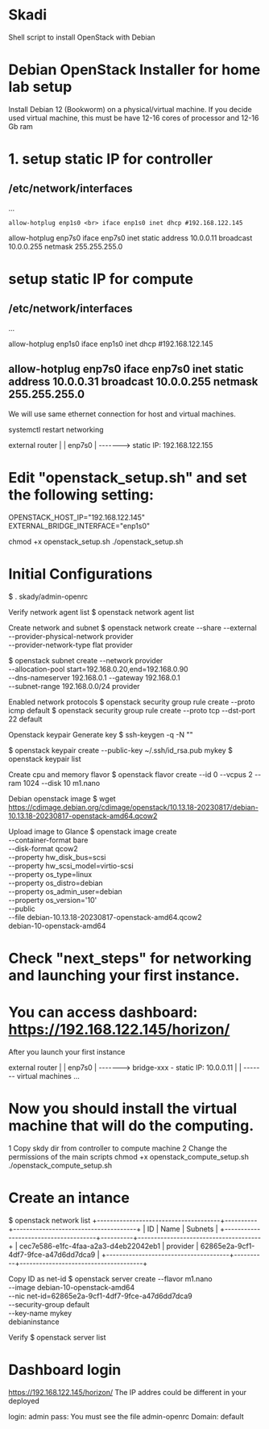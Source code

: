 # Skadi
Shell script to install OpenStack with Debian

# Debian OpenStack Installer for home lab setup

Install Debian 12 (Bookworm) on a physical/virtual machine.
If you decide used virtual machine, this must be have 12-16 cores of processor and 12-16 Gb ram


# 1. setup static IP for controller

/etc/network/interfaces
-------------------------------
...

`allow-hotplug enp1s0 <br>
iface enp1s0 inet dhcp #192.168.122.145`  


allow-hotplug enp7s0
iface enp7s0 inet static
    address 10.0.0.11
    broadcast 10.0.0.255
    netmask 255.255.255.0

# setup static IP for compute

/etc/network/interfaces
-------------------------------
...

allow-hotplug enp1s0
iface enp1s0 inet dhcp #192.168.122.145

allow-hotplug enp7s0
iface enp7s0 inet static
    address 10.0.0.31
    broadcast 10.0.0.255
    netmask 255.255.255.0
--------------------------------
We will use same ethernet connection for host and virtual machines.

systemctl restart networking


external
router
  |
  |
 enp7s0
  |
  -------> static IP: 192.168.122.155


# Edit "openstack_setup.sh" and set the following setting:

OPENSTACK_HOST_IP="192.168.122.145"
EXTERNAL_BRIDGE_INTERFACE="enp1s0"

chmod +x openstack_setup.sh
./openstack_setup.sh

# Initial Configurations
$ . skady/admin-openrc

Verify network agent list
$ openstack network agent list

Create network and subnet
$ openstack network create --share --external \
  --provider-physical-network provider \
  --provider-network-type flat provider

$ openstack subnet create --network provider \
  --allocation-pool start=192.168.0.20,end=192.168.0.90 \
  --dns-nameserver 192.168.0.1 --gateway 192.168.0.1 \
  --subnet-range 192.168.0.0/24 provider

Enabled network protocols
$ openstack security group rule create --proto icmp default
$ openstack security group rule create --proto tcp --dst-port 22 default

Openstack keypair
Generate key
$ ssh-keygen -q -N ""

$ openstack keypair create --public-key ~/.ssh/id_rsa.pub mykey
$ openstack keypair list

Create cpu and memory flavor
$ openstack flavor create --id 0 --vcpus 2 --ram 1024 --disk 10 m1.nano

Debian openstack image
$ wget  https://cdimage.debian.org/cdimage/openstack/10.13.18-20230817/debian-10.13.18-20230817-openstack-amd64.qcow2

Upload image to Glance
$ openstack image create \
  --container-format bare \
  --disk-format qcow2 \
  --property hw_disk_bus=scsi \
  --property hw_scsi_model=virtio-scsi \
  --property os_type=linux \
  --property os_distro=debian \
  --property os_admin_user=debian \
  --property os_version='10' \
  --public \
  --file debian-10.13.18-20230817-openstack-amd64.qcow2 \
  debian-10-openstack-amd64

# Check "next_steps" for networking and launching your first instance.

# You can access dashboard: https://192.168.122.145/horizon/
After you launch your first instance

external
router
  |
  |
 enp7s0
  |
  -------> bridge-xxx - static IP: 10.0.0.11
              |
	      |
	      ------- virtual machines ...
# Now you should install the virtual machine that will do the computing.
1 Copy skdy dir from controller to compute machine
2 Change the permissions of the main scripts
chmod +x openstack_compute_setup.sh
./openstack_compute_setup.sh

# Create an intance
$ openstack network list
+--------------------------------------+----------+--------------------------------------+
| ID                                   | Name     | Subnets                              |
+--------------------------------------+----------+--------------------------------------+
| cec7e586-e1fc-4faa-a2a3-d4eb22042eb1 | provider | 62865e2a-9cf1-4df7-9fce-a47d6dd7dca9 |
+--------------------------------------+----------+--------------------------------------+

Copy ID as net-id
$ openstack server create --flavor m1.nano \
  --image debian-10-openstack-amd64 \
  --nic net-id=62865e2a-9cf1-4df7-9fce-a47d6dd7dca9 \
  --security-group default \
  --key-name mykey \
  debianinstance

Verify
$ openstack server list

# Dashboard login
https://192.168.122.145/horizon/
The IP addres could be different in your deployed

login: admin
pass: You must see the file admin-openrc
Domain: default
